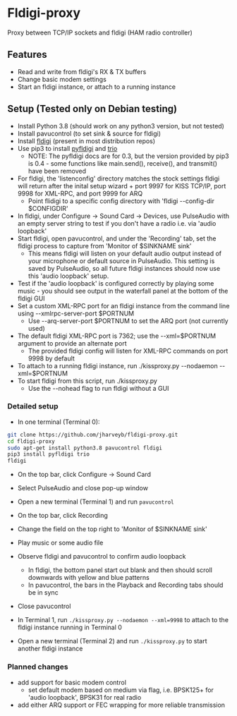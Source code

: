 # Fldigi-proxy

Proxy between TCP/IP sockets and fldigi (HAM radio controller)

## Features

* Read and write from fldigi's RX & TX buffers
* Change basic modem settings
* Start an fldigi instance, or attach to a running instance

## Setup (Tested only on Debian testing)

* Install Python 3.8 (should work on any python3 version, but not tested)
* Install pavucontrol (to set sink & source for fldigi)
* Install [fldigi](http://www.w1hkj.com/) (present in most distribution repos)
* Use pip3 to install [pyfldigi](https://pythonhosted.org/pyfldigi/index.html) and [trio](https://trio.readthedocs.io/en/stable/)
  * NOTE: The pyfldigi docs are for 0.3, but the version provided by pip3 is 0.4 - some functions like main.send(), receive(), and transmit() have been removed
* For fldigi, the 'listenconfig' directory matches the stock settings fldigi will return after the inital setup wizard + port 9997 for KISS TCP/IP, port 9998 for XML-RPC, and port 9999 for ARQ
  * Point flidigi to a specific config directory with 'fldigi --config-dir $CONFIGDIR'
* In fldigi, under Configure -> Sound Card -> Devices, use PulseAudio with an empty server string to test if you don't have a radio i.e. via 'audio loopback'
* Start fldigi, open pavucontrol, and under the 'Recording' tab, set the fldigi process to capture from 'Monitor of $SINKNAME sink'
  * This means fldigi will listen on your default audio output instead of your microphone or default source in PulseAudio. This setting is saved by PulseAudio, so all future fldigi instances should now use this 'audio loopback' setup.
* Test if the 'audio loopback' is configured correctly by playing some music - you should see output in the waterfall panel at the bottom of the fldigi GUI
* Set a custom XML-RPC port for an fldigi instance from the command line using --xmlrpc-server-port $PORTNUM
  * Use --arq-server-port $PORTNUM to set the ARQ port (not currently used)
* The default fldigi XML-RPC port is 7362; use the --xml=$PORTNUM argument to provide an alternate port
  * The provided fldigi config will listen for XML-RPC commands on port 9998 by default
* To attach to a running fldigi instance, run ./kissproxy.py --nodaemon --xml=$PORTNUM
* To start fldigi from this script, run ./kissproxy.py
  * Use the --nohead flag to run fldigi without a GUI

### Detailed setup

* In one terminal (Terminal 0):

````bash
git clone https://github.com/jharveyb/fldigi-proxy.git
cd fldigi-proxy
sudo apt-get install python3.8 pavucontrol fldigi
pip3 install pyfldigi trio
fldigi
````

* On the top bar, click Configure -> Sound Card
* Select PulseAudio and close pop-up window

* Open a new terminal (Terminal 1) and run `pavucontrol`
* On the top bar, click Recording
* Change the field on the top right to 'Monitor of $SINKNAME sink'
* Play music or some audio file
* Observe fldigi and pavucontrol to confirm audio loopback
  * In fldigi, the bottom panel start out blank and then should scroll downwards with yellow and blue patterns
  * In pavucontrol, the bars in the Playback and Recording tabs should be in sync
* Close pavucontrol
* In Terminal 1, run `./kissproxy.py --nodaemon --xml=9998` to attach to the fldigi instance running in Terminal 0
* Open a new terminal (Terminal 2) and run `./kissproxy.py` to start another fldigi instance

### Planned changes

* add support for basic modem control
  * set default modem based on medium via flag, i.e. BPSK125+ for 'audio loopback', BPSK31 for real radio
* add either ARQ support or FEC wrapping for more reliable transmission
